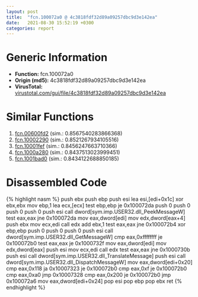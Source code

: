 ```yaml
---
layout: post
title:  "fcn.100072a0 @ 4c3818fdf32d89a09257dbc9d3e142ea"
date:   2021-08-30 15:52:19 +0300
categories: report
---
```


# Generic Information
- **Function:** fcn.100072a0
- **Origin (md5):** 4c3818fdf32d89a09257dbc9d3e142ea
- **VirusTotal:** [virustotal.com/gui/file/4c3818fdf32d89a09257dbc9d3e142ea][virustotal_ref]



# Similar Functions

1. [fcn.00600fd2][similar_1_ref] (sim.: 0.8567540283866368)
2. [fcn.10002290][similar_2_ref] (sim.: 0.8521267934105516)
3. [fcn.10001fef][similar_3_ref] (sim.: 0.8456247663710366)
4. [fcn.1000a280][similar_4_ref] (sim.: 0.8437513023999451)
5. [fcn.1001bad0][similar_5_ref] (sim.: 0.8434122688850185)


# Disassembled Code

{% highlight nasm %}
push ebx
push ebp
push esi
lea esi,[edi+0x1c]
xor ebx,ebx
mov ebp,1
lea ecx,[ecx]
test ebp,ebp
je 0x100072da
push 0
push 0
push 0
push 0
push esi
call dword[sym.imp.USER32.dll_PeekMessageW]
test eax,eax
jne 0x100072da
mov eax,dword[edi]
mov edx,dword[eax+4]
push ebx
mov ecx,edi
call edx
add ebx,1
test eax,eax
jne 0x100072b4
xor ebp,ebp
push 0
push 0
push 0
push esi
call dword[sym.imp.USER32.dll_GetMessageW]
cmp eax,0xffffffff
je 0x100072b0
test eax,eax
je 0x1000732f
mov eax,dword[edi]
mov edx,dword[eax]
push esi
mov ecx,edi
call edx
test eax,eax
jne 0x1000730b
push esi
call dword[sym.imp.USER32.dll_TranslateMessage]
push esi
call dword[sym.imp.USER32.dll_DispatchMessageW]
mov eax,dword[edi+0x20]
cmp eax,0x118
ja 0x10007323
je 0x100072b0
cmp eax,0xf
je 0x100072b0
cmp eax,0xa0
jmp 0x10007328
cmp eax,0x200
je 0x100072b0
jmp 0x100072a6
mov eax,dword[edi+0x24]
pop esi
pop ebp
pop ebx
ret 
{% endhighlight %}


[similar_1_ref]: /report/fcn.00600fd2@52d540e8e13e0f0bbb8946b2363a382d
[similar_2_ref]: /report/fcn.10002290@e5d49e0823e602f2ee948ac39d32c1eb
[similar_3_ref]: /report/fcn.10001fef@481b545f5c18f2fce1caac67ddc419e8
[similar_4_ref]: /report/fcn.1000a280@8612a093e960bd1a5a7c69fa18a840d3
[similar_5_ref]: /report/fcn.1001bad0@8612a093e960bd1a5a7c69fa18a840d3
[virustotal_ref]: https://www.virustotal.com/gui/file/4c3818fdf32d89a09257dbc9d3e142ea